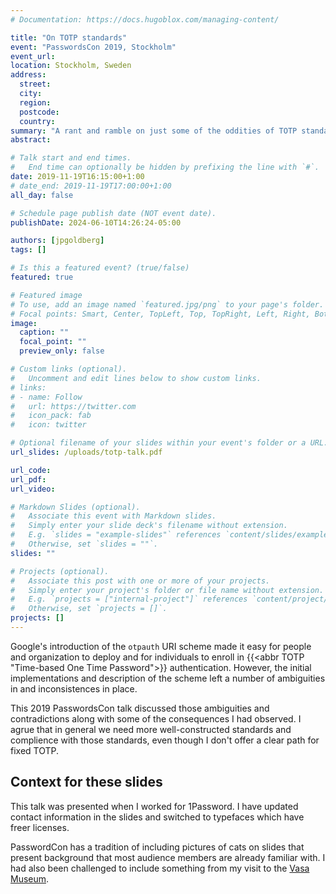 ```yaml
---
# Documentation: https://docs.hugoblox.com/managing-content/

title: "On TOTP standards"
event: "PasswordsCon 2019, Stockholm"
event_url:
location: Stockholm, Sweden
address:
  street:
  city:
  region:
  postcode:
  country:
summary: "A rant and ramble on just some of the oddities of TOTP standards"
abstract:

# Talk start and end times.
#   End time can optionally be hidden by prefixing the line with `#`.
date: 2019-11-19T16:15:00+1:00
# date_end: 2019-11-19T17:00:00+1:00
all_day: false

# Schedule page publish date (NOT event date).
publishDate: 2024-06-10T14:26:24-05:00

authors: [jpgoldberg]
tags: []

# Is this a featured event? (true/false)
featured: true

# Featured image
# To use, add an image named `featured.jpg/png` to your page's folder. 
# Focal points: Smart, Center, TopLeft, Top, TopRight, Left, Right, BottomLeft, Bottom, BottomRight.
image:
  caption: ""
  focal_point: ""
  preview_only: false

# Custom links (optional).
#   Uncomment and edit lines below to show custom links.
# links:
# - name: Follow
#   url: https://twitter.com
#   icon_pack: fab
#   icon: twitter

# Optional filename of your slides within your event's folder or a URL.
url_slides: /uploads/totp-talk.pdf

url_code:
url_pdf:
url_video:

# Markdown Slides (optional).
#   Associate this event with Markdown slides.
#   Simply enter your slide deck's filename without extension.
#   E.g. `slides = "example-slides"` references `content/slides/example-slides.md`.
#   Otherwise, set `slides = ""`.
slides: ""

# Projects (optional).
#   Associate this post with one or more of your projects.
#   Simply enter your project's folder or file name without extension.
#   E.g. `projects = ["internal-project"]` references `content/project/deep-learning/index.md`.
#   Otherwise, set `projects = []`.
projects: []
---
```


Google's introduction of the `otpauth` URI scheme made it easy 
for people and organization to deploy
and for individuals to enroll in
{{<abbr TOTP "Time-based One Time Password">}} authentication.
However, the initial implementations and description of the scheme left a number of ambiguities in and inconsistences in place.

This 2019 PasswordsCon talk discussed those ambiguities and contradictions along with some of the consequences I had observed.
I agrue that in general we need more well-constructed standards and complience with those standards, even though I don't offer a clear path for fixed TOTP.

## Context for these slides

This talk was presented when I worked for 1Password.
I have updated contact information in the slides and switched to typefaces which have freer licenses.

PasswordCon has a tradition of including pictures of cats on slides that present background that most audience members are already familiar with.
I had also been challenged to include something from my visit to the [Vasa Museum](https://www.vasamuseet.se/en).
